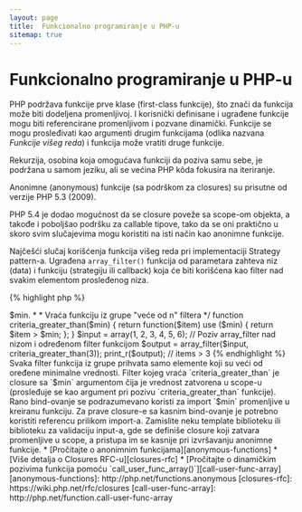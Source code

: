 ```yaml
---
layout: page
title:  Funkcionalno programiranje u PHP-u
sitemap: true
---
```


# Funkcionalno programiranje u PHP-u

PHP podržava funkcije prve klase (first-class funkcije), što znači da funkcija može biti dodeljena promenljivoj. I korisnički definisane i
ugrađene funkcije mogu biti referencirane promenljivom i pozvane dinamički. Funkcije se mogu prosleđivati kao argumenti
drugim funkcijama (odlika nazvana _Funkcije višeg reda_) i funkcija može vratiti druge funkcije.

Rekurzija, osobina koja omogućava funkciji da poziva samu sebe, je podržana u samom jeziku, ali se
većina PHP kôda fokusira na iteriranje.

Anonimne (anonymous) funkcije (sa podrškom za closures) su prisutne od verzije PHP 5.3 (2009).

PHP 5.4 je dodao mogućnost da se closure poveže sa scope-om objekta, a takođe i poboljšao podršku za callable tipove,
tako da se oni praktično u skoro svim slučajevima mogu koristiti na isti način kao anonimne funkcije.

Najčešći slučaj korišćenja funkcija višeg reda pri implementaciji Strategy pattern-a. Ugrađena `array_filter()`
funkcija od parametara zahteva niz (data) i funkciju (strategiju ili callback) koja će biti korišćena kao filter nad
svakim elementom prosleđenog niza.

{% highlight php %}
<?php
$input = array(1, 2, 3, 4, 5, 6);

// Definisanje anonimne funkcije u promenljivu
$filter_even = function($item) {
    return ($item % 2) == 0;
};

// Ugrađena array_filter funkcija prihvata niz i callback funkciju
$output = array_filter($input, $filter_even);

// Callback funkcija ne mora da bude assign-ovana nekoj promenljivoj. Ovo je takođe ispravno:
$output = array_filter($input, function($item) {
    return ($item % 2) == 0;
});

print_r($output);
{% endhighlight %}

Closure je anonimna funkcija koja može da pristupi promenljivama izvan svog scope-a bez korišćenja globalnih
promenljivih. U teoriji, closure je funkcija sa određenim argumentima koji su zatvoreni njenom definicijom.
Closure funkcije mogu da prevaziđu ograničenja po pitanju scope-a na dosta čist način.

U sledećem primeru je closure u vidu funkcije koja vraća jednu filter funkciju za potrebe `array_filter()` iz
grupe filter funkcija.

{% highlight php %}
<?php
/**
 * Kreira anonimnu filter funkciju koja prihvata item-e > $min.
 *
 * Vraća funkciju iz grupe "veće od n" filtera
 */
function criteria_greater_than($min)
{
    return function($item) use ($min) {
        return $item > $min;
    };
}

$input = array(1, 2, 3, 4, 5, 6);

// Poziv array_filter nad nizom i određenom filter funkcijom
$output = array_filter($input, criteria_greater_than(3));

print_r($output); // items > 3
{% endhighlight %}

Svaka filter funkcija iz grupe prihvata samo elemente koji su veći od oređene minimalne vrednosti. Filter kojeg vraća
`criteria_greater_than` je closure sa `$min` argumentom čija je vrednost zatvorena u scope-u (prosleđuje se kao argument pri
pozivu `criteria_greater_than` funkcije).

Rano bind-ovanje se podrazumevano koristi za import `$min` promenljive u kreiranu funkciju. Za prave closure-e sa kasnim
bind-ovanje je potrebno koristiti referencu prilikom import-a. Zamislite neku template biblioteku ili biblioteku za validaciju
input-a, gde se definiše closure koji zatvara promenljive u scope, a pristupa im se kasnije pri izvršavanju anonimne funkcije.

* [Pročitajte o anonimnim funkcijama][anonymous-functions]
* [Više detalja o Closures RFC-u][closures-rfc]
* [Pročitajte o dinamičkim pozivima funkcija pomoću `call_user_func_array()`][call-user-func-array]


[anonymous-functions]: http://php.net/functions.anonymous
[closures-rfc]: https://wiki.php.net/rfc/closures
[call-user-func-array]: http://php.net/function.call-user-func-array
